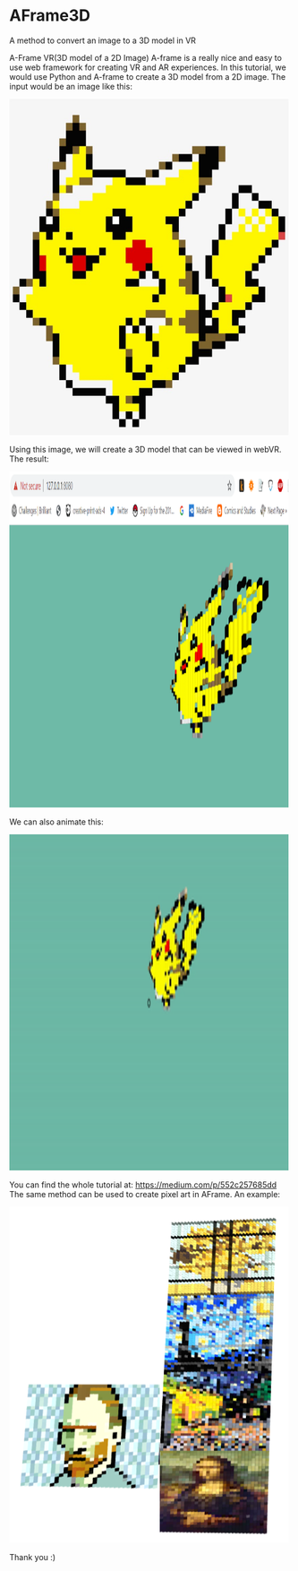 # AFrame3D
A method to convert an image to a 3D model in VR

A-Frame VR(3D model of a 2D Image)
A-frame is a really nice and easy to use web framework for creating VR and AR experiences. In this tutorial, we would use Python and A-frame to create a 3D model from a 2D image.
The input would be an image like this:

<img src="https://github.com/jojo96/AFrame3D/blob/main/1.png" width=99% height=600 alt="Normal"> 

Using this image, we will create a 3D model that can be viewed in webVR. The result:

<img src="https://github.com/jojo96/AFrame3D/blob/main/2.png" width=99% height=600 alt="Normal">

We can also animate this:

<img src="https://github.com/jojo96/AFrame3D/blob/main/3.gif" width=99% height=600 alt="Normal">

You can find the whole tutorial at: https://medium.com/p/552c257685dd
The same method can be used to create pixel art in AFrame. An example:

<img src="https://github.com/jojo96/AFrame3D/blob/main/6.png" width=99% height=600 alt="Normal"> 

Thank you :)
